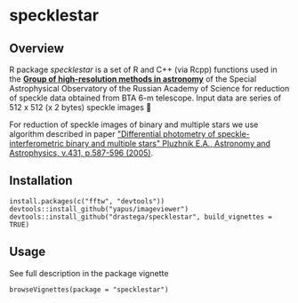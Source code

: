 # specklestar

Overview
--------

R package *specklestar* is a set of R and C++ (via Rcpp) functions used in the [**Group of high-resolution methods in astronomy**](https://www.sao.ru/Doc-en/index.html) of the Special Astrophysical Observatory
of the Russian Academy of Science for reduction of speckle data obtained from BTA 6-m telescope.
Input data are series of 512 x 512 (x 2 bytes) speckle images :stars:

For reduction of speckle images of binary and multiple stars we use algorithm described in paper
["Differential photometry of speckle-interferometric binary and multiple stars"
Pluzhnik E.A., Astronomy and Astrophysics, v.431, p.587-596 (2005)](https://www.aanda.org/articles/aa/pdf/2005/08/aa1158.pdf).

## Installation
```
install.packages(c("fftw", "devtools"))
devtools::install_github("yapus/imageviewer")
devtools::install_github("drastega/specklestar", build_vignettes = TRUE)
```
## Usage
See full description in the package vignette
```
browseVignettes(package = "specklestar")
```
